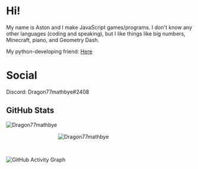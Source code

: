 # Hi!

My name is Aston and I make JavaScript games/programs. I don't know any other languages (coding and speaking), but I like things like big numbers, Minecraft, piano, and Geometry Dash.

My python-developing friend: [Here](https://github.com/GooseterV)

# Social

Discord: Dragon77mathbye#2408

## GitHub Stats

<p align="left"><img align="left" src="https://github-readme-stats.vercel.app/api?username=Dragon77mathbye&show_icons=true&locale=en&layout=compact&theme=radical&count_private=true" alt="Dragon77mathbye" style="margin-bottom:25px;"/></p>

<p style="margin-top:25px;"><img align="center" src="https://github-readme-streak-stats.herokuapp.com?user=Dragon77mathbye&theme=jolly&hide_border=false&date_format=M%20j%5B%2C%20Y%5D&background=000000&border=DD1CB7&stroke=DD1CB7&fire=DD1CB7" alt="Dragon77mathbye" style="margin-top: 25px;"/></p>
 
<br />
 
![GitHub Activity Graph](https://activity-graph.herokuapp.com/graph?username=Dragon77mathbye&bg_color=000000&color=ff69b4&line=ff69b4&point=fff&area=true&hide_border=true)  
